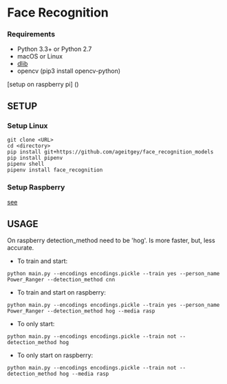 # Face Recognition


### Requirements

  * Python 3.3+ or Python 2.7
  * macOS or Linux
  * [dlib](https://gist.github.com/ageitgey/1ac8dbe8572f3f533df6269dab35df65)
  * opencv (pip3 install opencv-python)


  [setup on raspberry pi] ()


## **SETUP**

### Setup Linux

```
git clone <URL>
cd <directory>
pip install git+https://github.com/ageitgey/face_recognition_models
pip install pipenv
pipenv shell
pipenv install face_recognition

```

### Setup Raspberry
[see](https://gist.github.com/ageitgey/1ac8dbe8572f3f533df6269dab35df65)

## **USAGE**

On raspberry detection_method need to be 'hog'. Is more faster, but, less accurate.

* To train and start:
```
python main.py --encodings encodings.pickle --train yes --person_name Power_Ranger --detection_method cnn
```

* To train and start on raspberry:
```
python main.py --encodings encodings.pickle --train yes --person_name Power_Ranger --detection_method hog --media rasp
```

* To only start:
```
python main.py --encodings encodings.pickle --train not --detection_method hog
```

* To only start on raspberry:
```
python main.py --encodings encodings.pickle --train not --detection_method hog --media rasp
```
